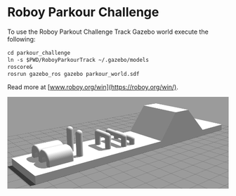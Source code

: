 # Roboy Parkour Challenge

To use the Roboy Parkout Challenge Track Gazebo world execute the following:
```
cd parkour_challenge
ln -s $PWD/RoboyParkourTrack ~/.gazebo/models
roscore&
rosrun gazebo_ros gazebo parkour_world.sdf
```

Read more at [www.roboy.org/win](https://roboy.org/win/).

![Gazebo Parkour Track](https://github.com/Roboy/parkour_challenge/blob/master/images/gazebo_track.png "Gazebo Parkour Track")
